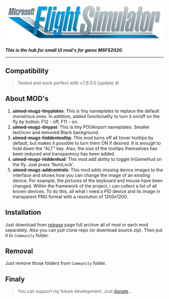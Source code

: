 <h4 align="center">
  <img alt="MSFS2020" src="logo.png">
</h4>

***This is the hub for small UI mod's for game MSFS2020.***

---
## Compatibility

>Tested and work perfect with v.1.9.5.0 (update 4)

## About MOD's

1. **uimod-mugz-tinyplates**: This is tiny nameplates to replace the default monstrous ones. In addition, added functionality to turn it on/off on the fly by button: F12 - off, F11 - on.
2. **uimod-mugz-tinypoi**: This is tiny POI/Airport nameplates. Smaller text/icon and removed Black background.
3. **uimod-mugz-hiddentooltip**: This mod turns off all hover tooltips by default, but makes it possible to turn them ON if desired. It is enough to hold down the "ALT" key. Also, the size of the tooltips themselves has been reduced and transparency has been added.
4. **uimod-mugz-hiddenhud**: This mod add ability to toggle InGameHud on the fly. Just press 'NumLock'.
5. **uimod-mugz-addcontrols**: This mod adds missing device images to the interface and shows how you can change the image of an existing device. For example, the pictures of the keyboard and mouse have been changed. Within the framework of the project, i can collect a list of all known devices. To do this, all what i need a PID device and its image in transparent PNG format with a resolution of 1200x1200.

## Installation

Just download from [release](https://github.com/mixMugz/msfs2020-uimod/releases) page full archive all of mod or each mod separately. Also you can just clone repo (or download source zip). Then put it to `Community` folder.

## Removal
Just remove those folders from `Community` folder.

## Finaly

>You can support my future development. Just [donate](https://paypal.me/mixmugz)...
